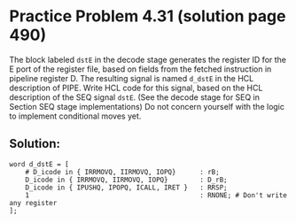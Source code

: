# Practice Problem 4.31 (solution page 490)
The block labeled `dstE` in the decode stage generates the register ID for the E port of the register file, based on fields from the fetched instruction in pipeline register D. The resulting signal is named `d_dstE` in the HCL description of PIPE. Write HCL code for this signal, based on the HCL description of the SEQ signal `dstE`. (See the decode stage for SEQ in Section SEQ stage implementations) Do not concern yourself with the logic to implement conditional moves yet.

## Solution:
```
word d_dstE = [
    # D_icode in { IRRMOVQ, IIRMOVQ, IOPQ}      : rB;
    D_icode in { IRRMOVQ, IIRMOVQ, IOPQ}        : D_rB;
    D_icode in { IPUSHQ, IPOPQ, ICALL, IRET }   : RRSP;
    1                                           : RNONE; # Don't write any register
];
```